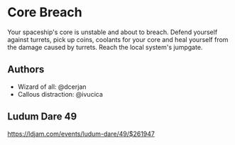 # Core Breach

Your spaceship's core is unstable and about to breach. Defend yourself against turrets, pick up coins, coolants for your core and heal yourself from the damage caused by turrets. Reach the local system's jumpgate.

## Authors

* Wizard of all: @dcerjan
* Callous distraction: @ivucica

## Ludum Dare 49

https://ldjam.com/events/ludum-dare/49/$261947
